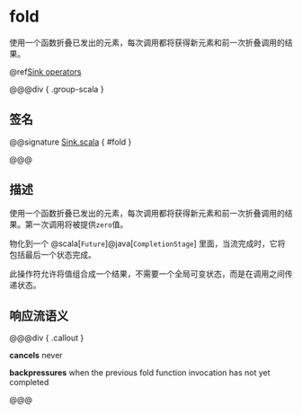 # fold

使用一个函数折叠已发出的元素，每次调用都将获得新元素和前一次折叠调用的结果。

@ref[Sink operators](../index.md#sink-operators)

@@@div { .group-scala }

## 签名

@@signature [Sink.scala](/akka-stream/src/main/scala/akka/stream/scaladsl/Sink.scala) { #fold }

@@@

## 描述

使用一个函数折叠已发出的元素，每次调用都将获得新元素和前一次折叠调用的结果。第一次调用将被提供`zero`值。

物化到一个 @scala[`Future`]@java[`CompletionStage`] 里面，当流完成时，它将包括最后一个状态完成。

此操作符允许将值组合成一个结果，不需要一个全局可变状态，而是在调用之间传递状态。

## 响应流语义

@@@div { .callout }

**cancels** never

**backpressures** when the previous fold function invocation has not yet completed

@@@

